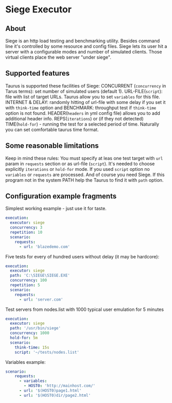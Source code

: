 # Siege Executor 

## About
Siege is an http load testing and benchmarking utility. Besides command line it's controlled by some resource and config files. Siege lets its user hit a server with a configurable modes and number of simulated clients. Those virtual clients place the web server "under siege".

## Supported features
Taurus is supported these facilities of Siege:
CONCURRENT (`concurrency` in Tarus terms): set number of simulated users (default 1).
URL-FILE(`script`): file with list of target URLs. Taurus allow you to set `variables` for this file. 
INTERNET & DELAY: randomly hitting of url-file with some delay if you set it with `think-time` option and
BENCHMARK: throughput test if `think-time` option is not found.
HEADER(`headers` in yml config file) allows you to  add additional header info.
REPS(`iterations`) or (if they not detected)
TIME(`hold-for`) - running the test for a selected period of time. Naturally you can set comfortable taurus time format.

## Some reasonable limitations
Keep in mind these rules:
You must specify at leas one test target with `url` param in `requests` section or as url-file (`script`).
It's needed to choose explicitly `iterations` or `hold-for` mode.
If you used `script` option no `variables` or `requests` are processed.
And of course you need Siege. If this program not in the system PATH help the Taurus to find it with `path` option.

 
## Configuration example fragments
Simplest working example - just use it for taste.
```yaml
execution:
  executor: siege
  concurrency: 3 
  repetition: 10
  scenario:
    requests:
      - url: 'blazedemo.com'
```
Five tests for every of hundred users without delay (it may be hardcore):
```yaml
execution:
  executor: siege
  path: 'C:\SIEGE\SIEGE.EXE'
  concurrency: 100
  repetition: 5
  scenario:
    requests:
      - url: 'server.com'
```
Test servers from nodes.list with 1000 typical user emulation for 5 minutes
```yaml
execution:
  executor: siege
  path: '/usr/bin/siege'
  concurrency: 1000
  hold-for: 5m
  scenario:
    think-time: 15s
    script: '~/tests/nodes.list'
```
Variables example:
```yaml
scenario:
    requests:
      - variables:
        - HOST0: 'http://mainhost.com/'
      - url: '$(HOST0)page1.html'
      - url: '$(HOST0)dir/page2.html'
```

